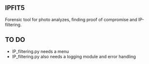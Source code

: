 IPFIT5
---
Forensic tool for photo analyzes, finding proof of compromise and IP-filtering.

TO DO
------
- IP_filtering.py needs a menu
- IP_filtering.py also needs a logging module and error handling
